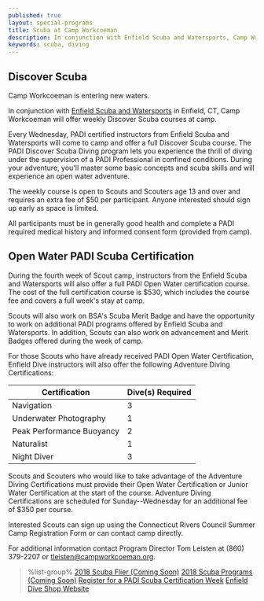 ```yaml
---
published: true
layout: special-programs
title: Scuba at Camp Workcoeman
description: In conjunction with Enfield Scuba and Watersports, Camp Workcoeman will offer a PADI Scuba cerfication course as well as weekly Discover Scuba courses.
keywords: scuba, diving
---
```


## Discover Scuba

Camp Workcoeman is entering new waters.

In conjunction with [Enfield Scuba and Watersports](http://www.enfieldscuba.com/)
in Enfield, CT, Camp Workcoeman will offer weekly Discover Scuba courses at
camp.

Every Wednesday, PADI certified instructors from Enfield Scuba and Watersports
will come to camp and offer a full Discover Scuba course. The PADI Discover
Scuba Diving program lets you experience the thrill of diving under the
supervision of a PADI Professional in confined conditions. During your
adventure, you'll master some basic concepts and scuba skills and will
experience an open water adventure.

The weekly course is open to Scouts and Scouters age 13 and over and requires
an extra fee of $50 per participant. Anyone interested should sign up early as
space is limited.

All participants must be in generally good health and complete a PADI required
medical history and informed consent form (provided from camp).

## Open Water PADI Scuba Certification

During the fourth week of Scout camp, instructors from the Enfield Scuba and
Watersports will also offer a full PADI Open Water certification course. The
cost of the full certification course is $530, which includes the course fee
and covers a full week's stay at camp.

Scouts will also work on BSA's Scuba Merit Badge and have the opportunity to
work on additional PADI programs offered by Enfield Scuba and Watersports. In
addition, Scouts can also work on advancement and Merit Badges offered during
the week of camp.

For those Scouts who have already received PADI Open Water Certification,
Enfield Dive instructors will also offer the following Adventure Diving
Certifications:

 Certification             | Dive(s) Required
---------------------------|------------------
 Navigation                | 3
 Underwater Photography    | 1
 Peak Performance Buoyancy | 2
 Naturalist                | 1
 Night Diver               | 3

Scouts and Scouters who would like to take advantage of the Adventure Diving
Certifications must provide their Open Water Certification or Junior Water
Certification at the start of the course. Adventure Diving Certifications are
scheduled for Sunday--Wednesday for an additional fee of $350 per course.

Interested Scouts can sign up using the Connecticut Rivers Council Summer Camp
Registration Form or can contact camp directly.

For additional information contact Program Director Tom Leisten at
(860) 379-2207 or [tleisten@campworkcoeman.org](mailto:tleisten@campworkcoeman.org).

> %list-group%
> <a href="{{ site.url }}/pdf/2016/scuba-flier.pdf" class="list-group-item">2018 Scuba Flier (Coming Soon)</a>
> <a href="{{ site.url }}/pdf/2017/2017-scuba.pdf" class="list-group-item">2018 Scuba Programs (Coming Soon)</a>
> <a href="{{ site.url }}/boy-scouts/register/" class="list-group-item">Register for a PADI Scuba Certification Week</a>
> <a href="http://www.enfieldscuba.com/" class="list-group-item">Enfield Dive Shop Website</a>
